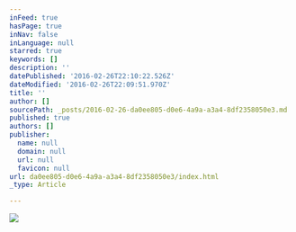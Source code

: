 ```yaml
---
inFeed: true
hasPage: true
inNav: false
inLanguage: null
starred: true
keywords: []
description: ''
datePublished: '2016-02-26T22:10:22.526Z'
dateModified: '2016-02-26T22:09:51.970Z'
title: ''
author: []
sourcePath: _posts/2016-02-26-da0ee805-d0e6-4a9a-a3a4-8df2358050e3.md
published: true
authors: []
publisher:
  name: null
  domain: null
  url: null
  favicon: null
url: da0ee805-d0e6-4a9a-a3a4-8df2358050e3/index.html
_type: Article

---
```

![](https://the-grid-user-content.s3-us-west-2.amazonaws.com/67e96786-910e-44b0-914e-ba5066744ff4.png)